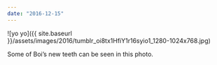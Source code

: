 ```yaml
---
date: "2016-12-15"
---
```


![yo yo]({{ site.baseurl }}/assets/images/2016/tumblr_oi8tx1HfiY1r16syio1_1280-1024x768.jpg)

Some of Boi’s new teeth can be seen in this photo.
